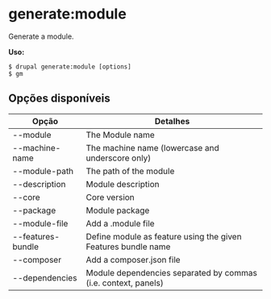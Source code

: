 # generate:module
Generate a module.

**Uso:**
```
$ drupal generate:module [options]
$ gm  
```

## Opções disponíveis
Opção | Detalhes
-------|-------------
--module | The Module name
--machine-name | The machine name (lowercase and underscore only)
--module-path | The path of the module
--description | Module description
--core | Core version
--package | Module package
--module-file | Add a .module file
--features-bundle | Define module as feature using the given Features bundle name
--composer | Add a composer.json file
--dependencies | Module dependencies separated by commas (i.e. context, panels)
